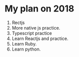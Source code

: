 # My plan on 2018
1. Rectjs
2. More native js practice.
3. Typescript practice
4. Learn Reactjs and practice.
5. Learn Ruby.
6. Learn python.
